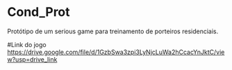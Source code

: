 # Cond_Prot
Protótipo de um serious game para treinamento de porteiros residenciais.

#Link do jogo
https://drive.google.com/file/d/1GzbSwa3zpi3LyNjcLuWa2hCcacYnJktC/view?usp=drive_link
